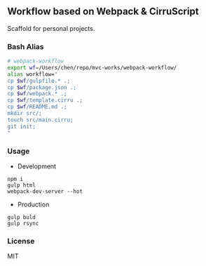 
Workflow based on Webpack & CirruScript
----

Scaffold for personal projects.

### Bash Alias

```bash
# webpack-workflow
export wf=/Users/chen/repo/mvc-works/webpack-workflow/
alias workflow="
cp $wf/gulpfile.* .;
cp $wf/package.json .;
cp $wf/webpack.* .;
cp $wf/template.cirru .;
cp $wf/README.md .;
mkdir src/;
touch src/main.cirru;
git init;
"
```

### Usage

* Development

```text
npm i
gulp html
webpack-dev-server --hot
```

* Production

```text
gulp buld
gulp rsync
```

### License

MIT
